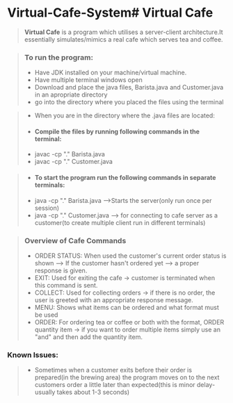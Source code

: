 # Virtual-Cafe-System# Virtual Cafe 

> **Virtual Cafe** is a program which utilises a server-client architecture.It essentially simulates/mimics a real cafe which serves tea and coffee.   

> ### To run the program: 
> * Have JDK installed on your machine/virtual machine. 
> * Have multiple terminal windows open
> * Download and place the java files, Barista.java and Customer.java in an apropriate directory
> * go into the directory where you placed the files using the terminal

> * When you are in the directory where the .java files are located:
> * #### Compile the files by running following commands in the terminal:
> * javac -cp "." Barista.java
> * javac -cp "." Customer.java

> * #### To start the program run the following commands in separate terminals: 
> * java -cp "." Barista.java  -->Starts the server(only run once per session)
> * java -cp "." Customer.java --> 
    for connecting to cafe server as a customer(to create multiple client run in different terminals)

> ### Overview of Cafe Commands
> * ORDER STATUS: When used the customer's current order status is shown --> If the customer hasn't ordered yet --> a proper response is given. 
> * EXIT: Used for exiting the cafe -> customer is terminated when this command is sent. 
> * COLLECT: Used for collecting orders -> if there is no order, the user is greeted with an appropriate response message. 
> * MENU: Shows what items can be ordered and what format must be used
> * ORDER: For ordering tea or coffee or both with the format, ORDER quantity item -> if you want to order multiple items simply use an "and" and then add the quantity item.

### Known Issues: 
> * Sometimes when a customer exits before their order is prepared(in the brewing area) the program moves on to the next customers order a little later than expected(this is minor delay- usually takes about 1-3 seconds)

